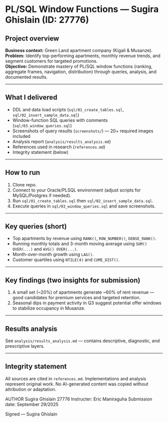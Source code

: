 # PL/SQL Window Functions — Sugira Ghislain (ID: 27776)

## Project overview
**Business context:** Green Land apartment company (Kigali & Musanze).  
**Problem:** Identify top-performing apartments, monthly revenue trends, and segment customers for targeted promotions.  
**Objective:** Demonstrate mastery of PL/SQL window functions (ranking, aggregate frames, navigation, distribution) through queries, analysis, and documented results.

---

## What I delivered
- DDL and data load scripts (`sql/01_create_tables.sql`, `sql/02_insert_sample_data.sql`)
- Window-function SQL queries with comments (`sql/03_window_queries.sql`)
- Screenshots of query results (`screenshots/`) — 20+ required images included
- Analysis report (`analysis/results_analysis.md`)
- References used in research (`references.md`)
- Integrity statement (below)

---

## How to run
1. Clone repo.
2. Connect to your Oracle/PLSQL environment (adjust scripts for MySQL/Postgres if needed).
3. Run `sql/01_create_tables.sql` then `sql/02_insert_sample_data.sql`.
4. Execute queries in `sql/03_window_queries.sql` and save screenshots.

---

## Key queries (short)
- Top apartments by revenue using `RANK()`, `ROW_NUMBER()`, `DENSE_RANK()`.
- Running monthly totals and 3-month moving average using `SUM() OVER(...)` and `AVG() OVER(...)`.
- Month-over-month growth using `LAG()`.
- Customer quartiles using `NTILE(4)` and `CUME_DIST()`.

---

## Key findings (two insights for submission)
1. A small set (~20%) of apartments generate ~60% of rent revenue — good candidates for premium services and targeted retention.
2. Seasonal dips in payment activity in Q3 suggest potential offer windows to stabilize occupancy in Musanze.

---

## Results analysis
See `analysis/results_analysis.md` — contains descriptive, diagnostic, and prescriptive layers.

---

## Integrity statement
All sources are cited in `references.md`. Implementations and analysis represent original work. No AI-generated content was copied without attribution or adaptation.

AUTHOR 
Sugira Ghislain 27776
Instructer: Eric Maniraguha
Submission date: September 29/2025


Signed — Sugira Ghislain

